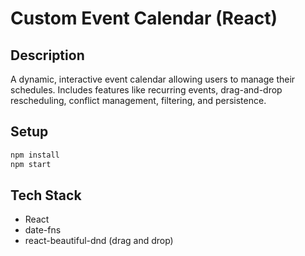 # Custom Event Calendar (React)

## Description
A dynamic, interactive event calendar allowing users to manage their schedules. Includes features like recurring events, drag-and-drop rescheduling, conflict management, filtering, and persistence.

## Setup
```bash
npm install
npm start
```

## Tech Stack
- React
- date-fns
- react-beautiful-dnd (drag and drop)

